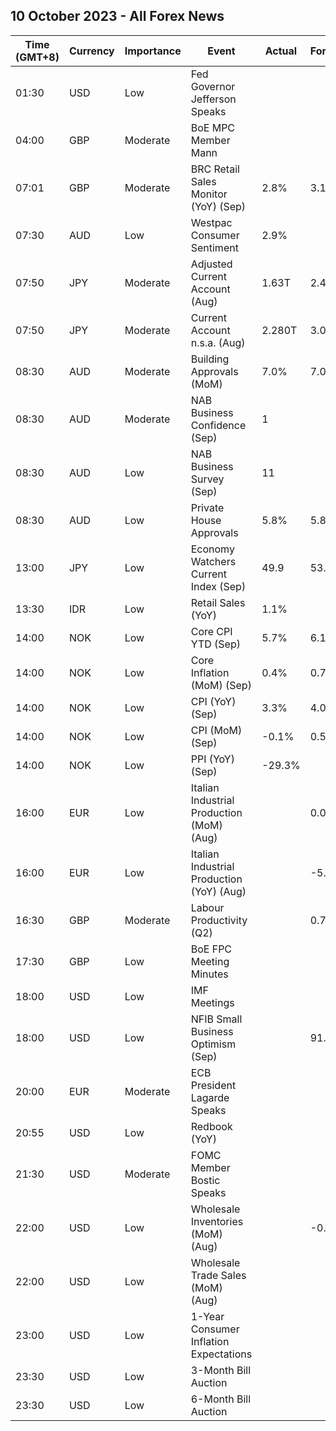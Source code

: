 ## 10 October 2023 - All Forex News

| Time (GMT+8) | Currency | Importance | Event | Actual | Forecast | Previous |
|------|----------|------------|-------|--------|----------|----------|
| 01:30 | USD | Low | Fed Governor Jefferson Speaks |  |  |  |
| 04:00 | GBP | Moderate | BoE MPC Member Mann |  |  |  |
| 07:01 | GBP | Moderate | BRC Retail Sales Monitor (YoY) (Sep) | 2.8% | 3.1% | 4.3% |
| 07:30 | AUD | Low | Westpac Consumer Sentiment | 2.9% |  | -1.5% |
| 07:50 | JPY | Moderate | Adjusted Current Account (Aug) | 1.63T | 2.41T | 2.77T |
| 07:50 | JPY | Moderate | Current Account n.s.a. (Aug) | 2.280T | 3.091T | 2.772T |
| 08:30 | AUD | Moderate | Building Approvals (MoM) | 7.0% | 7.0% | -8.1% |
| 08:30 | AUD | Moderate | NAB Business Confidence (Sep) | 1 |  | 1 |
| 08:30 | AUD | Low | NAB Business Survey (Sep) | 11 |  | 14 |
| 08:30 | AUD | Low | Private House Approvals | 5.8% | 5.8% | 0.4% |
| 13:00 | JPY | Low | Economy Watchers Current Index (Sep) | 49.9 | 53.2 | 53.6 |
| 13:30 | IDR | Low | Retail Sales (YoY) | 1.1% |  | 1.6% |
| 14:00 | NOK | Low | Core CPI YTD (Sep) | 5.7% | 6.1% | 6.3% |
| 14:00 | NOK | Low | Core Inflation (MoM) (Sep) | 0.4% | 0.7% | -0.6% |
| 14:00 | NOK | Low | CPI (YoY) (Sep) | 3.3% | 4.0% | 4.8% |
| 14:00 | NOK | Low | CPI (MoM) (Sep) | -0.1% | 0.5% | -0.8% |
| 14:00 | NOK | Low | PPI (YoY) (Sep) | -29.3% |  | -37.4% |
| 16:00 | EUR | Low | Italian Industrial Production (MoM) (Aug) |  | 0.0% | -0.7% |
| 16:00 | EUR | Low | Italian Industrial Production (YoY) (Aug) |  | -5.0% | -2.1% |
| 16:30 | GBP | Moderate | Labour Productivity (Q2) |  | 0.7% | -1.4% |
| 17:30 | GBP | Low | BoE FPC Meeting Minutes |  |  |  |
| 18:00 | USD | Low | IMF Meetings |  |  |  |
| 18:00 | USD | Low | NFIB Small Business Optimism (Sep) |  | 91.4 | 91.3 |
| 20:00 | EUR | Moderate | ECB President Lagarde Speaks |  |  |  |
| 20:55 | USD | Low | Redbook (YoY) |  |  | 3.5% |
| 21:30 | USD | Moderate | FOMC Member Bostic Speaks |  |  |  |
| 22:00 | USD | Low | Wholesale Inventories (MoM) (Aug) |  | -0.1% | -0.2% |
| 22:00 | USD | Low | Wholesale Trade Sales (MoM) (Aug) |  |  | 0.8% |
| 23:00 | USD | Low | 1-Year Consumer Inflation Expectations |  |  | 3.63% |
| 23:30 | USD | Low | 3-Month Bill Auction |  |  | 5.345% |
| 23:30 | USD | Low | 6-Month Bill Auction |  |  | 5.340% |
